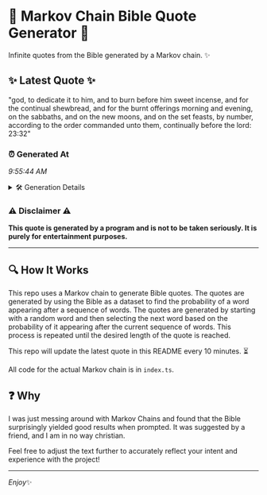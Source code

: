 # 📖 Markov Chain Bible Quote Generator 📖

Infinite quotes from the Bible generated by a Markov chain. ✨

## ✨ Latest Quote ✨
"god, to dedicate it to him, and to burn before him sweet incense, and for the continual shewbread, and for the burnt offerings morning and evening, on the sabbaths, and on the new moons, and on the set feasts, by number, according to the order commanded unto them, continually before the lord: 23:32"

### ⏰ Generated At
*9:55:44 AM*

<details>
    <summary>🛠️ Generation Details</summary>
    <p>
        <strong>🌱 Seed:</strong> god,<br>
        <strong>🔄 Iterations:</strong> 52<br>
        <strong>📜 Context History:</strong><br>[ god, ]: to<br>[ god,, to ]: dedicate<br>[ god,, to, dedicate ]: it<br>[ god,, to, dedicate, it ]: to<br>[ god,, to, dedicate, it, to ]: him,<br>[ god,, to, dedicate, it, to, him, ]: and<br>[ to, dedicate, it, to, him,, and ]: to<br>[ dedicate, it, to, him,, and, to ]: burn<br>[ it, to, him,, and, to, burn ]: before<br>[ to, him,, and, to, burn, before ]: him<br>[ him,, and, to, burn, before, him ]: sweet<br>[ and, to, burn, before, him, sweet ]: incense,<br>[ to, burn, before, him, sweet, incense, ]: and<br>[ burn, before, him, sweet, incense,, and ]: for<br>[ before, him, sweet, incense,, and, for ]: the<br>[ him, sweet, incense,, and, for, the ]: continual<br>[ sweet, incense,, and, for, the, continual ]: shewbread,<br>[ incense,, and, for, the, continual, shewbread, ]: and<br>[ and, for, the, continual, shewbread,, and ]: for<br>[ for, the, continual, shewbread,, and, for ]: the<br>[ the, continual, shewbread,, and, for, the ]: burnt<br>[ continual, shewbread,, and, for, the, burnt ]: offerings<br>[ shewbread,, and, for, the, burnt, offerings ]: morning<br>[ and, for, the, burnt, offerings, morning ]: and<br>[ for, the, burnt, offerings, morning, and ]: evening,<br>[ the, burnt, offerings, morning, and, evening, ]: on<br>[ burnt, offerings, morning, and, evening,, on ]: the<br>[ offerings, morning, and, evening,, on, the ]: sabbaths,<br>[ morning, and, evening,, on, the, sabbaths, ]: and<br>[ and, evening,, on, the, sabbaths,, and ]: on<br>[ evening,, on, the, sabbaths,, and, on ]: the<br>[ on, the, sabbaths,, and, on, the ]: new<br>[ the, sabbaths,, and, on, the, new ]: moons,<br>[ sabbaths,, and, on, the, new, moons, ]: and<br>[ and, on, the, new, moons,, and ]: on<br>[ on, the, new, moons,, and, on ]: the<br>[ the, new, moons,, and, on, the ]: set<br>[ new, moons,, and, on, the, set ]: feasts,<br>[ moons,, and, on, the, set, feasts, ]: by<br>[ and, on, the, set, feasts,, by ]: number,<br>[ on, the, set, feasts,, by, number, ]: according<br>[ the, set, feasts,, by, number,, according ]: to<br>[ set, feasts,, by, number,, according, to ]: the<br>[ feasts,, by, number,, according, to, the ]: order<br>[ by, number,, according, to, the, order ]: commanded<br>[ number,, according, to, the, order, commanded ]: unto<br>[ according, to, the, order, commanded, unto ]: them,<br>[ to, the, order, commanded, unto, them, ]: continually<br>[ the, order, commanded, unto, them,, continually ]: before<br>[ order, commanded, unto, them,, continually, before ]: the<br>[ commanded, unto, them,, continually, before, the ]: lord:<br>[ unto, them,, continually, before, the, lord: ]: 23:32<br>
    </p>
</details>

### ⚠️ Disclaimer ⚠️
**This quote is generated by a program and is not to be taken seriously. It is purely for entertainment purposes.**

---

## 🔍 How It Works

This repo uses a Markov chain to generate Bible quotes. The quotes are generated by using the Bible as a dataset to find the probability of a word appearing after a sequence of words. The quotes are generated by starting with a random word and then selecting the next word based on the probability of it appearing after the current sequence of words. This process is repeated until the desired length of the quote is reached.

This repo will update the latest quote in this README every 10 minutes. ⏳

All code for the actual Markov chain is in `index.ts`.

## ❓ Why

I was just messing around with Markov Chains and found that the Bible surprisingly yielded good results when prompted. 
It was suggested by a friend, and I am in no way christian.

Feel free to adjust the text further to accurately reflect your intent and experience with the project!

---

*Enjoy*✨
